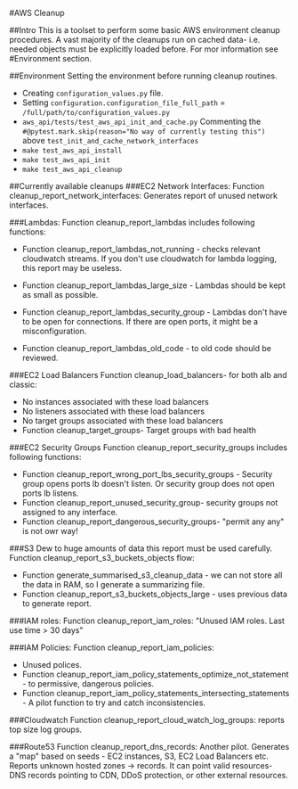 #AWS Cleanup

##Intro
This is a toolset to perform some basic AWS environment cleanup procedures.
A vast majority of the cleanups run on cached data- i.e. needed objects must be explicitly loaded before.
For mor information see #Environment section.


##Environment
Setting the environment before running cleanup routines.
* Creating `configuration_values.py` file. 
* Setting `configuration.configuration_file_full_path` = `/full/path/to/configuration_values.py`
* `aws_api/tests/test_aws_api_init_and_cache.py` 
   Commenting the `#@pytest.mark.skip(reason="No way of currently testing this")` 
   above `test_init_and_cache_network_interfaces`
* `make test_aws_api_install`
* `make test_aws_api_init`
* `make test_aws_api_cleanup`


##Currently available cleanups
###EC2 Network Interfaces:
Function cleanup_report_network_interfaces:
Generates report of unused network interfaces.


###Lambdas:
Function cleanup_report_lambdas includes following functions:
* Function cleanup_report_lambdas_not_running - checks relevant cloudwatch streams. 
  If you don't use cloudwatch for lambda logging, this report may be useless.
  
* Function cleanup_report_lambdas_large_size - Lambdas should be kept as small as possible.
  
* Function cleanup_report_lambdas_security_group - Lambdas don't have to be open for connections. 
  If there are open ports, it might be a misconfiguration.

* Function cleanup_report_lambdas_old_code - to old code should be reviewed.


###EC2 Load Balancers
Function cleanup_load_balancers- for both alb and classic:
* No instances associated with these load balancers
* No listeners associated with these load balancers
* No target groups associated with these load balancers
* Function cleanup_target_groups- Target groups with bad health


###EC2 Security Groups
Function cleanup_report_security_groups includes following functions:
* Function cleanup_report_wrong_port_lbs_security_groups - 
  Security group opens ports lb doesn't listen.
  Or security group does not open ports lb listens. 
* Function cleanup_report_unused_security_group- security groups not assigned to any interface.
* Function cleanup_report_dangerous_security_groups- "permit any any" is not owr way!


###S3
Dew to huge amounts of data this report must be used carefully.
Function cleanup_report_s3_buckets_objects flow:
* Function generate_summarised_s3_cleanup_data - we can not store all the data in RAM, so I generate a summarizing file.
* Function cleanup_report_s3_buckets_objects_large - uses previous data to generate report.


###IAM roles:
Function cleanup_report_iam_roles: "Unused IAM roles. Last use time > 30 days"


###IAM Policies:
Function cleanup_report_iam_policies:
* Unused polices.
* Function cleanup_report_iam_policy_statements_optimize_not_statement - to permissive, dangerous policies.
* Function cleanup_report_iam_policy_statements_intersecting_statements - A pilot function to try and catch inconsistencies.  


###Cloudwatch
Function cleanup_report_cloud_watch_log_groups: reports top size log groups. 


###Route53
Function cleanup_report_dns_records: Another pilot. Generates a "map" based on seeds - EC2 instances, S3, EC2 Load Balancers etc.
Reports unknown hosted zones -> records. 
It can point valid resources- DNS records pointing to CDN, DDoS protection, or other external resources. 
